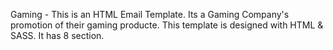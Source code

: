 Gaming - This is an HTML Email Template. Its a Gaming Company's promotion of their gaming producte. This template is designed with HTML & SASS. It has 8 section.
